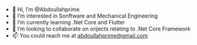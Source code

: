 - 👋 Hi, I’m @Abdoullahprime
- 👀 I’m interested in Sonftware and Mechanical Engineering
- 🌱 I’m currently learning .Net Core and Flutter
- 💞️ I’m looking to collaborate on orijects relating to .Net Core Framework
- 📫 You could reach me at abdoullahprime@gmail.com

<!---
Abdoullahprime/Abdoullahprime is a ✨ special ✨ repository because its `README.md` (this file) appears on your GitHub profile.
You can click the Preview link to take a look at your changes.
--->

